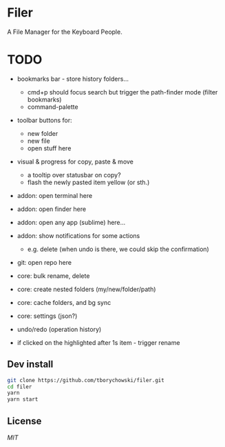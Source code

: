 # Filer
A File Manager for the Keyboard People.



# TODO

- bookmarks bar - store history folders...
	- cmd+p should focus search but trigger the path-finder mode (filter bookmarks)
	- command-palette
- toolbar buttons for:
	- new folder
	- new file
	- open stuff here
- visual & progress for copy, paste & move
	- a tooltip over statusbar on copy?
	- flash the newly pasted item yellow (or sth.)
- addon: open terminal here
- addon: open finder here
- addon: open any app (sublime) here...
- addon: show notifications for some actions
    - e.g. delete (when undo is there, we could skip the confirmation)
- git: open repo here
- core: bulk rename, delete
- core: create nested folders (my/new/folder/path)
- core: cache folders, and bg sync
- core: settings (json?)
- undo/redo (operation history)

- if clicked on the highlighted after 1s item - trigger rename



## Dev install
```sh
git clone https://github.com/tborychowski/filer.git
cd filer
yarn
yarn start
```


## License
*MIT*
